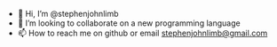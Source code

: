 - 👋 Hi, I’m @stephenjohnlimb
- 💞️ I’m looking to collaborate on a new programming language
- 📫 How to reach me on github or email stephenjohnlimb@gmail.com

<!---
stephenjonhlimb/stephenjonhlimb is a ✨ special ✨ repository because its `README.md` (this file) appears on your GitHub profile.
You can click the Preview link to take a look at your changes.
--->
